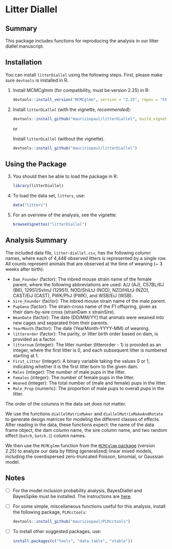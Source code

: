 # Litter Diallel

## Summary

This package includes functions for reproducing the analysis in our litter diallel manuscript.

## Installation

You can install `litterDiallel` using the following steps. First, please make sure `devtools` is installed in R.

1. Install MCMCglmm (for compatibility, must be version 2.25) in R:

    ```R
    devtools::install_version("MCMCglmm", version = "2.25", repos = "http://cran.us.r-project.org")
    ```

2. Install `litterDiallel` (with the vignette, _recommended_):

    ```R
    devtools::install_github("mauriziopaul/litterDiallel", build_vignettes=TRUE, build = TRUE, build_opts = c("--no-resave-data", "--no-manual"))
    ```
    
    or
    
    Install `litterDiallel` (without the vignette).

    ```R
    devtools::install_github("mauriziopaul/litterDiallel")
    ```

## Using the Package

3. You should then be able to load the package in R:

    ```R
    library(litterDiallel)
    ``` 

4. To load the data set, `litters`, use:

    ```R
    data("litters")
    ```

5. For an overview of the analysis, see the vignette:

    ```R
    browseVignettes("litterDiallel")
    ```

## Analysis Summary

The included data file, `litter-diallel.csv`, has the following column names, where each of 4,448 observed litters is represented by a single row. All counts represent animals that are observed at the time of weaning (~ 3 weeks after birth):

- `Dam_Founder` (factor): The inbred mouse strain name of the female parent, where the following abbreviations are used: A/J (AJ), C57BL/6J (B6), 129S1/SvImJ (129S1), NOD/ShiLtJ (NOD), NZO/HlLtJ (NZO), CAST/EiJ (CAST), PWK/PhJ (PWK), and WSB/EiJ (WSB).
- `Sire_Founder` (factor): The inbred mouse strain name of the male parent.
- `PupGeno` (factor): The strain-cross name of the F1 offspring, given as their dam-by-sire cross (strainDam x strainSire).
- `WeanDate` (factor): The date (DD/MM/YY) that animals were weaned into new cages and separated from their parents. 
- `YearMonth` (factor): The date (YearMonth-YYYY-MM) of weaning.
- `litterorder` (factor): The parity, or litter birth order based on dam, is provided as a factor.
- `litternum` (integer): The litter number (litterorder - 1) is provided as an integer, where the first litter is 0, and each subsequent litter is numbered starting at 1.
- `First_Litter` (integer): A binary variable taking the values 0 or 1, indicating whether it is the first litter born to the given dam.
- `Males` (integer): The number of male pups in the litter.
- `Females` (integer): The number of female pups in the litter.
- `Weaned` (integer): The total number of (male and female) pups in the litter.
- `Male_Prop` (numeric): The proportion of male pups to overall pups in the litter.

The order of the columns in the data set does not matter.

We use the functions `diallelMatrixMaker` and `diallelMatrixMakeAndRotate` to generate design matrices for modeling the different classes of effects. After reading in the data, these functions expect: the name of the data frame object, the dam column name, the sire column name, and two random effect (`batch`, `batch.1`) column names. 

We then use the `MCMCglmm` function from the [`MCMCglmm` package](https://github.com/cran/MCMCglmm) (version 2.25) to analyze our data by fitting (generalized) linear mixed models, including the overdispersed zero-truncated Poisson, binomial, or Gaussian model.

## Notes

- [ ] For the model inclusion probability analysis, BayesDiallel and BayesSpike must be installed. The instructions are [here](https://valdarlab.unc.edu/software/bayesdiallel/).

- [ ] For some simple, miscellaneous functions useful for this analysis, install the following package, `PLMcctools`:

    ```R
    devtools::install_github("mauriziopaul/PLMcctools")
    ```

- [ ] To install other suggested packages, use:

    ```R
    install.packages(c("tools", "data.table", "xtable"))
    ```
